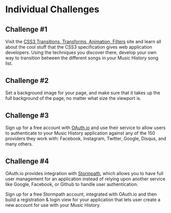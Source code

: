 # Individual Challenges

###### <a id="challenge-1"></a>
## Challenge \#1

Visit the [CSS3 Transitions, Transforms, Animation, Filters](http://css3.bradshawenterprises.com/) site and learn all about the cool stuff that the CSS3 specification gives web application developers. Using the techniques you discover there, develop your own way to transition between the different songs in your Music History song list.

###### <a id="challenge-2"></a>
## Challenge \#2
Set a background image for your page, and make sure that it takes up the full background of the page, no matter what size the viewport is.

###### <a id="challenge-3"></a>
## Challenge \#3

Sign up for a free account with [OAuth.io](http://oauth.io) and use their service to allow users to authenticate to your Music History application against any of the 150 providers they work with:  Facebook, Instagram, Twitter, Google,  Disqus, and many others.

###### <a id="challenge-4"></a>
## Challenge \#4

OAuth.io provides integration with [Stormpath](https://stormpath.com/), which allows you to have full user management for an application instead of relying upon another service like Google, Facebook, or Github to handle user authentication.

Sign up for a free Stormpath account, integrated with OAuth.io and then build a registration & login view for your application that lets user create a new account for use with your Music History.